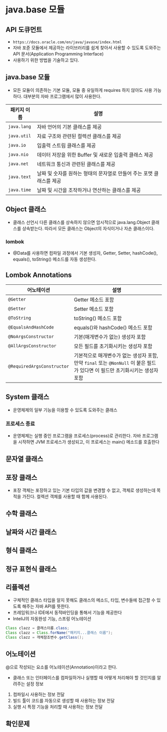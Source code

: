 # java.base 모듈

## API 도큐먼트
- `https://docs.oracle.com/en/java/javase/index.html`
- 자바 포쥰 모듈에서 제공하는 라이브러리를 쉽게 찾아서 사용할 수 있도록 도와주는 API 문서(Application Programming Interface)
- 사용하기 위한 방법을 기술하고 있다.
## java.base 모듈
- 모든 모듈이 의존하는 기본 모듈, 모듈 중 유일하게 requires 하지 않아도 사용 가능하다. 대부분의 자바 프로그램에서 많이 사용한다.

| 패키지 이름 | 설명                                      |
|---|-----------------------------------------|
| `java.lang` | 자바 언어의 기본 클래스를 제공                       |
| `java.util` | 자료 구조와 관련된 컬렉션 클래스를 제공                  |
| `java.io` | 입출력 스트림 클래스를 제공                         |
| `java.nio` | 데이터 저장을 위한 Buffer 및 새로운 입출력 클래스 제공      |
| `java.net` | 네트워크 통신과 관련된 클래스를 제공                    |
| `java.text` | 날짜 및 숫자를 원하는 형태의 문자열로 만들어 주는 포맷 클래스를 제공 |
| `java.time` | 날짜 및 시간을 조작하거나 연산하는 클래스를 제공              |

## Object 클래스
- 클래스 선언시 다른 클래스를 상속하지 않으면 암시적으로 java.lang.Object 클래스를 상속받는다. 따라서 모든 클래스는 Object의 자식이거나 자손 클래스이다.
### lombok
- @Data를 사용하면 컴파일 과정에서 기본 생성자, Getter, Setter, hashCode(), equals(), toString() 메소드를 자동 생성한다.
## Lombok Annotations

| 어노테이션                      | 설명                                                                                             |
|----------------------------|------------------------------------------------------------------------------------------------|
| `@Getter`                  | Getter 메소드 포함                                                                                  |
| `@Setter`                  | Setter 메소드 포함                                                                                  |
| `@ToString`                | toString() 메소드 포함                                                                              |
| `@EqualsAndHashCode`       | equals()와 hashCode() 메소드 포함                                                                    |
| `@NoArgsConstructor`       | 기본(매개변수가 없는) 생성자 포함                                                                            |
| `@AllArgsConstructor`      | 모든 필드를 초기화시키는 생성자 포함                                                                           |
| `@RequiredArgsConstructor` | 기본적으로 매개변수가 없는 생성자 포함, 만약 `final` 또는 `@NonNull` 이 붙은 필드가 있다면 이 필드만 초기화시키는 생성자 포함               |

## System 클래스
- 운영체제의 일부 기능을 이용할 수 있도록 도와주는 클래스
### 프로세스 종료
- 운영체제는 실행 중인 프로그램을 프로세스(process)로 관리한다. 자바 프로그램을 시작하면 JVM 프로세스가 생성되고, 이 프로세스는 main() 메소드를 호출한다
## 문자열 클래스
## 포장 클래스
- 포장 객체는 포장하고 있는 기본 타입의 값을 변경할 수 없고, 객체로 생성하는데 목적을 가진다. 컬렉션 객체를 사용할 때 함께 사용된다.
## 수학 클래스
## 날짜와 시간 클래스
## 형식 클래스
## 정규 표현식 클래스
## 리플렉션
- 구체적인 클래스 타입을 알지 못해도 클래스의 메소드, 타입, 변수들에 접근할 수 있도록 해주는 자바 API를 뜻한다.
- 프레임워크나 IDE에서 동적바인딩을 통해서 기능을 제공한다
- InteliJ의 자동완성 기능, 스프링 어노테이션
```java
Class clazz = 클래스이름.class;
Class clazz = Class.forName("패키지...클래스 이름");
Class clazz = 객체참조변수.getClass();
```
## 어노테이션
@으로 작성되는 요소를 어노테이션(Annotation)이라고 한다.
- 클래스 또는 인터페이스를 컴파일하거나 실행할 때 어떻게 처리해야 할 것인지를 알려주는 설정 정보
1. 컴파일시 사용하는 정보 전달
2. 빌드 툴이 코드를 자동으로 생성할 때 사용하는 정보 전달
3. 실행 시 특정 기능을 처리할 때 사용하는 정보 전달
## 확인문제